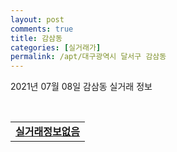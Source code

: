 ```yaml
---
layout: post
comments: true
title: 감삼동
categories: [실거래가]
permalink: /apt/대구광역시 달서구 감삼동
---
```


2021년 07월 08일 감삼동 실거래 정보

<script type="text/javascript">
  google.charts.load('current', {'packages':['corechart']});
  google.charts.setOnLoadCallback(drawChart);

  function drawChart() {
    var data = google.visualization.arrayToDataTable([['거래일', '매매', '전월세', '전매'], ['20-07', 21, 22, 22], ['20-08', 42, 21, 20], ['20-09', 40, 32, 19], ['20-10', 50, 23, 16], ['20-11', 61, 20, 24], ['20-12', 20, 27, 8], ['21-01', 10, 12, 4], ['21-02', 5, 17, 48], ['21-03', 8, 17, 5], ['21-04', 23, 10, 6], ['21-05', 42, 25, 7], ['21-06', 8, 13, 2], ['21-07', 0, 2, 0]]);

    var options = {
      title: '최근 1년간 유형별 거래량 추이',
      legend: { position: 'bottom' }
    };

    var chart = new google.visualization.LineChart(document.getElementById('columnchart_material'));
    chart.draw(data, (options));년간 
  }
</script>

<div id="columnchart_material" style="width: 95%; margin-left: -35px; display: block"></div>
<br>
<table>
  <tr>
    <td colspan="4" style="font-weight: bold;"><a href="https://search.naver.com/search.naver?query=감삼동 실거래정보없음">실거래정보없음</a></td>
  </tr>
    
</table>
    